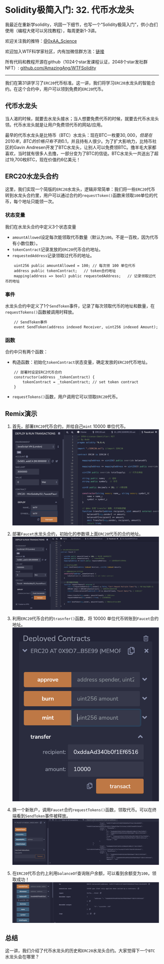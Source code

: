 # Solidity极简入门: 32. 代币水龙头

我最近在重新学solidity，巩固一下细节，也写一个“Solidity极简入门”，供小白们使用（编程大佬可以另找教程），每周更新1-3讲。

欢迎关注我的推特：[@0xAA_Science](https://twitter.com/0xAA_Science)

欢迎加入WTF科学家社区，内有加微信群方法：[链接](https://discord.gg/5akcruXrsk)

所有代码和教程开源在github（1024个star发课程认证，2048个star发社群NFT）: [github.com/AmazingAng/WTFSolidity](https://github.com/AmazingAng/WTFSolidity)

-----

我们在第31讲学习了`ERC20`代币标准。这一讲，我们将学习`ERC20`水龙头的智能合约。在这个合约中，用户可以领到免费的`ERC20`代币。

## 代币水龙头

当人渴的时候，就要去水龙头接水；当人想要免费代币的时候，就要去代币水龙头领。代币水龙头就是让用户免费领代币的网站/应用。

最早的代币水龙头是比特币（BTC）水龙头：现在BTC一枚要$30,000，但是在2010年，BTC的价格只有不到$0.1，并且持有人很少。为了扩大影响力，比特币社区的Gavin Andresen开发了BTC水龙头，让别人可以免费领BTC。撸羊毛大家都喜欢，当时就有很多人去撸，一部分变为了BTC的信徒。BTC水龙头一共送出了超过19,700枚BTC，现在价值约6亿美元！

## ERC20水龙头合约

这里，我们实现一个简版的`ERC20`水龙头，逻辑非常简单：我们将一些`ERC20`代币转到水龙头合约里，用户可以通过合约的`requestToken()`函数来领取`100`单位的代币，每个地址只能领一次。

### 状态变量

我们在水龙头合约中定义3个状态变量

- `amountAllowed`设定每次能领取代币数量（默认为`100`。不是一百枚，因为代币有小数位数）。
- `tokenContract`记录发放的`ERC20`代币合约地址。
- `requestedAddress`记录领取过代币的地址。

```solidity
    uint256 public amountAllowed = 100; // 每次领 100 单位代币
    address public tokenContract;   // token合约地址
    mapping(address => bool) public requestedAddress;   // 记录领取过代币的地址
```

### 事件

水龙头合约中定义了1个`SendToken`事件，记录了每次领取代币的地址和数量，在`requestTokens()`函数被调用时释放。

```solidity
    // SendToken事件    
    event SendToken(address indexed Receiver, uint256 indexed Amount); 
```

### 函数

合约中只有两个函数：

- 构造函数：初始化`tokenContract`状态变量，确定发放的`ERC20`代币地址。
```solidity
    // 部署时设定ERC2代币合约
    constructor(address _tokenContract) {
        tokenContract = _tokenContract; // set token contract
    }
```

- `requestTokens()`函数，用户调用它可以领取`ERC20`代币。

## Remix演示

1. 首先，部署`ERC20`代币合约，并给自己`mint` 10000 单位代币。
    ![部署`ERC20`](./img/32-1.png)

2. 部署`Faucet`水龙头合约，初始化的参数填上面`ERC20`代币的合约地址。
    ![部署`Faucet`水龙头合约](./img/32-2.png)

3. 利用`ERC20`代币合约的`trasnfer()`函数，将 10000 单位代币转账到`Faucet`合约地址。
    ![给`Faucet`水龙头合约转账](./img/32-3.png)

4. 换一个新账户，调用`Faucet`合约`requestTokens()`函数，领取代币。可以在终端看到`SendToken`事件被释放。
    ![requestToken](./img/32-4.png)

5. 在`ERC20`代币合约上利用`balanceOf`查询账户余额，可以看到余额变为`100`，领取成功！
    ![领取成功](./img/32-5.png)

## 总结

这一讲，我们介绍了代币水龙头的历史和`ERC20`水龙头合约。大家觉得下一个`BTC`水龙头会在哪里？